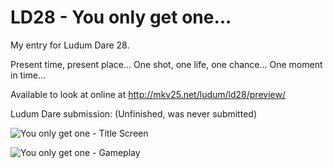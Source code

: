 LD28 - You only get one...
====

My entry for Ludum Dare 28. 

Present time, present place...
One shot, one life, one chance...
One moment in time...

Available to look at online at http://mkv25.net/ludum/ld28/preview/

Ludum Dare submission: (Unfinished, was never submitted)

![You only get one - Title Screen](http://mkv25.net/ludum/ld28/release/screenshot_01_title_screen.png)

![You only get one - Gameplay](http://mkv25.net/ludum/ld28/release/screenshot_02_gameplay.png)

